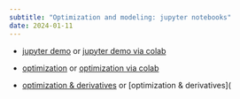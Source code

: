 ```yaml
---
subtitle: "Optimization and modeling: jupyter notebooks"
date: 2024-01-11
---
```


- [jupyter demo](/course-notebooks/week01-00--demo-notebook.ipynb) or [jupyter demo via colab](https://colab.research.google.com/github/gmcninch-tufts/2024-Sp-Math087/blob/main/notebooks/week01-00--demo-notebook.ipynb)

- [optimization](/course-notebooks/week-1-01--optimization.ipynb) or [optimization via colab](https://colab.research.google.com/github/gmcninch-tufts/2024-Sp-Math087/blob/main/notebooks/week01-01--optimization.ipynb)

- [optimization & derivatives](/course-notebooks/week01-02--optimization-and-derivatives.ipynb) or [optimization & derivatives](
